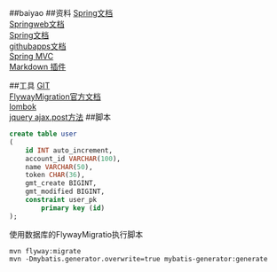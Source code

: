 ##baiyao
##资料
[Spring文档](https://spring.io/guides)<br>
[Springweb文档](https://spring.io/guides/gs/serving-web-content/)<br>
[Spring文档](https://developer.github.com/apps/building-github-apps/creating-a-github-app/)<br>
[githubapps文档](https://github.com/settings/apps)<br>
[Spring MVC](https://docs.spring.io/spring/docs/5.0.3.RELEASE/spring-framework-reference/web.html#mvc-handlermapping-interceptor) <br>
[Markdown 插件](http://editor.md.ipandao.com/)

##工具
[GIT](https://git-scm.com/)<br>
[FlywayMigration官方文档](https://flywaydb.org/getstarted/firststeps/maven#creating-the-first-migration)<br>
[lombok](https://projectlombok.org/setup/maven)<br>
[jquery ajax.post方法](https://api.jquery.com/jQuery.post/)
##脚本
```sql
create table user
(
	id INT auto_increment,
	account_id VARCHAR(100),
	name VARCHAR(50),
	token CHAR(36),
	gmt_create BIGINT,
	gmt_modified BIGINT,
	constraint user_pk
		primary key (id)
);
```
使用数据库的FlywayMigratio执行脚本
```shell script
mvn flyway:migrate
mvn -Dmybatis.generator.overwrite=true mybatis-generator:generate
```